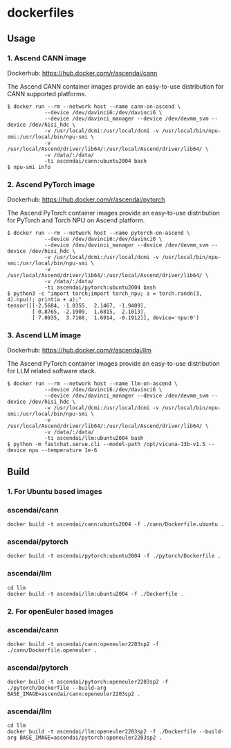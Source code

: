 # dockerfiles

## Usage

### 1. Ascend CANN image

Dockerhub: https://hub.docker.com/r/ascendai/cann

The Ascend CANN container images provide an easy-to-use distribution for CANN supported platforms.
```
$ docker run --rm --network host --name cann-on-ascend \
            --device /dev/davinci6:/dev/davinci6 \
            --device /dev/davinci_manager --device /dev/devmm_svm --device /dev/hisi_hdc \
            -v /usr/local/dcmi:/usr/local/dcmi -v /usr/local/bin/npu-smi:/usr/local/bin/npu-smi \
            -v /usr/local/Ascend/driver/lib64/:/usr/local/Ascend/driver/lib64/ \
            -v /data/:/data/ 
            -ti ascendai/cann:ubuntu2004 bash
$ npu-smi info
```

### 2. Ascend PyTorch image

Dockerhub: https://hub.docker.com/r/ascendai/pytorch

The Ascend PyTorch container images provide an easy-to-use distribution for PyTorch and Torch NPU on Ascend platform.
```
$ docker run --rm --network host --name pytorch-on-ascend \
            --device /dev/davinci6:/dev/davinci6 \
            --device /dev/davinci_manager --device /dev/devmm_svm --device /dev/hisi_hdc \
            -v /usr/local/dcmi:/usr/local/dcmi -v /usr/local/bin/npu-smi:/usr/local/bin/npu-smi \
            -v /usr/local/Ascend/driver/lib64/:/usr/local/Ascend/driver/lib64/ \
            -v /data/:/data/ 
            -ti ascendai/pytorch:ubuntu2004 bash
$ python3 -c "import torch;import torch_npu; a = torch.randn(3, 4).npu(); print(a + a);"
tensor([[-2.5684, -1.0355,  2.1467, -1.9409],
        [-0.8765, -2.1909,  1.6815,  2.1013],
        [ 7.0935,  3.7160,  1.6914, -0.1912]], device='npu:0')
```

### 3. Ascend LLM image

Dockerhub: https://hub.docker.com/r/ascendai/llm

The Ascend PyTorch container images provide an easy-to-use distribution for LLM related software stack.

```
$ docker run --rm --network host --name llm-on-ascend \
            --device /dev/davinci6:/dev/davinci6 \
            --device /dev/davinci_manager --device /dev/devmm_svm --device /dev/hisi_hdc \
            -v /usr/local/dcmi:/usr/local/dcmi -v /usr/local/bin/npu-smi:/usr/local/bin/npu-smi \
            -v /usr/local/Ascend/driver/lib64/:/usr/local/Ascend/driver/lib64/ \
            -v /data/:/data/ 
            -ti ascendai/llm:ubuntu2004 bash
$ python -m fastchat.serve.cli --model-path /opt/vicuna-13b-v1.5 --device npu --temperature 1e-6
```

## Build
### 1. For Ubuntu  based images

### ascendai/cann

```
docker build -t ascendai/cann:ubuntu2004 -f ./cann/Dockerfile.ubuntu .
```

### ascendai/pytorch

```
docker build -t ascendai/pytorch:ubuntu2004 -f ./pytorch/Dockerfile .
```

### ascendai/llm

```
cd llm
docker build -t ascendai/llm:ubuntu2004 -f ./Dockerfile .
```

### 2. For openEuler based images

### ascendai/cann

```
docker build -t ascendai/cann:openeuler2203sp2 -f ./cann/Dockerfile.openeuler .
```

### ascendai/pytorch

```
docker build -t ascendai/pytorch:openeuler2203sp2 -f ./pytorch/Dockerfile --build-arg BASE_IMAGE=ascendai/cann:openeuler2203sp2 .
```

### ascendai/llm

```
cd llm
docker build -t ascendai/llm:openeuler2203sp2 -f ./Dockerfile --build-arg BASE_IMAGE=ascendai/pytorch:openeuler2203sp2 .
```
